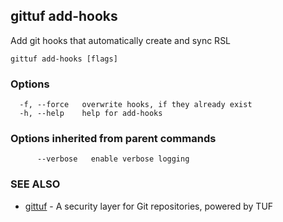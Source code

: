 ## gittuf add-hooks

Add git hooks that automatically create and sync RSL

```
gittuf add-hooks [flags]
```

### Options

```
  -f, --force   overwrite hooks, if they already exist
  -h, --help    help for add-hooks
```

### Options inherited from parent commands

```
      --verbose   enable verbose logging
```

### SEE ALSO

* [gittuf](gittuf.md)	 - A security layer for Git repositories, powered by TUF

